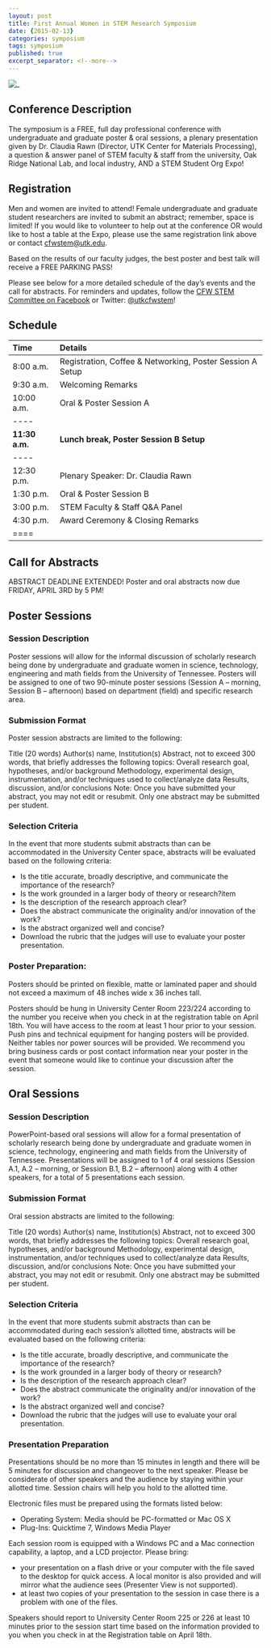 ```yaml
---
layout: post
title: First Annual Women in STEM Research Symposium
date: {2015-02-13}
categories: symposium
tags: symposium
published: true
excerpt_separator: <!--more-->
---
```


![_](http://cfw.utk.edu/wp-content/uploads/sites/17/2015/02/stem-flyer.jpg)

## Conference Description

The symposium is a FREE, full day professional conference with undergraduate and graduate poster & oral sessions, a plenary presentation given by Dr. Claudia Rawn (Director, UTK Center for Materials Processing), a question & answer panel of STEM faculty & staff from the university, Oak Ridge National Lab, and local industry, AND a STEM Student Org Expo!

<!--more-->

## Registration

Men and women are invited to attend! Female undergraduate and graduate student researchers are invited to submit an abstract; remember, space is limited! If you would like to volunteer to help out at the conference OR would like to host a table at the Expo, please use the same registration link above or contact [cfwstem@utk.edu](mailto:cfwstem@utk.edu).

Based on the results of our faculty judges, the best poster and best talk will receive a FREE PARKING PASS!

Please see below for a more detailed schedule of the day’s events and the call for abstracts. For reminders and updates, follow the [CFW STEM Committee on Facebook](http://www.facebook.com/utkcfwstem) or Twitter: [@utkcfwstem](https://twitter.com/utkcfwstem)!

## Schedule

| Time | Details |
|:--------------|:----------------------------------------------------------|
| 8:00 a.m.     |  Registration, Coffee & Networking, Poster Session A Setup| 
| 9:30 a.m.     |  Welcoming Remarks                                        |
| 10:00 a.m.    | Oral & Poster Session A                                   |
|----
| **11:30 a.m.**    |  **Lunch break, Poster Session B Setup**                    | 
|----
| 12:30 p.m.    | Plenary Speaker: Dr. Claudia Rawn                         | 
| 1:30 p.m.     | Oral & Poster Session B                                   |
| 3:00 p.m.     | STEM Faculty & Staff Q&A Panel                            |
| 4:30 p.m.     | Award Ceremony & Closing Remarks                          |
|====

## Call for Abstracts

ABSTRACT DEADLINE EXTENDED! Poster and oral abstracts now due FRIDAY, APRIL 3RD by 5 PM!

## Poster Sessions

### Session Description

Poster sessions will allow for the informal discussion of scholarly research being done by undergraduate and graduate women in science, technology, engineering and math fields from the University of Tennessee. Posters will be assigned to one of two 90-minute poster sessions (Session A – morning, Session B – afternoon) based on department (field) and specific research area.

### Submission Format

Poster session abstracts are limited to the following:

Title (20 words)
Author(s) name, Institution(s)
Abstract, not to exceed 300 words, that briefly addresses the following topics:
Overall research goal, hypotheses, and/or background
Methodology, experimental design, instrumentation, and/or techniques used to collect/analyze data
Results, discussion, and/or conclusions
Note: Once you have submitted your abstract, you may not edit or resubmit. Only one abstract may be submitted per student.

### Selection Criteria

In the event that more students submit abstracts than can be accommodated in the University Center space, abstracts will be evaluated based on the following criteria:

- Is the title accurate, broadly descriptive, and communicate the importance of the research?
- Is the work grounded in a larger body of theory or research?item
- Is the description of the research approach clear?
- Does the abstract communicate the originality and/or innovation of the work?
- Is the abstract organized well and concise?
- Download the rubric that the judges will use to evaluate your poster presentation.

### Poster Preparation:

Posters should be printed on flexible, matte or laminated paper and should not exceed a maximum of 48 inches wide x 36 inches tall.

Posters should be hung in University Center Room 223/224 according to the number you receive when you check in at the registration table on April 18th. 
You will have access to the room at least 1 hour prior to your session.
Push pins and technical equipment for hanging posters will be provided.
Neither tables nor power sources will be provided.
We recommend you bring business cards or post contact information near your poster in the event that someone would like to continue your discussion after the session.

## Oral Sessions

### Session Description

PowerPoint-based oral sessions will allow for a formal presentation of scholarly research being done by undergraduate and graduate women in science, technology, engineering and math fields from the University of Tennessee. Presentations will be assigned to 1 of 4 oral sessions (Session A.1, A.2 – morning, or Session B.1, B.2 – afternoon) along with 4 other speakers, for a total of 5 presentations each session.

### Submission Format

Oral session abstracts are limited to the following:

Title (20 words)
Author(s) name, Institution(s)
Abstract, not to exceed 300 words, that briefly addresses the following topics:
Overall research goal, hypotheses, and/or background
Methodology, experimental design, instrumentation, and/or techniques used to collect/analyze data
Results, discussion, and/or conclusions
 Note: Once you have submitted your abstract, you may not edit or resubmit. Only one abstract may be submitted per student.

### Selection Criteria

In the event that more students submit abstracts than can be accommodated during each session’s allotted time, abstracts will be evaluated based on the following criteria:

- Is the title accurate, broadly descriptive, and communicate the importance of the research?
- Is the work grounded in a larger body of theory or research?
- Is the description of the research approach clear?
- Does the abstract communicate the originality and/or innovation of the work?
- Is the abstract organized well and concise?
- Download the rubric that the judges will use to evaluate your oral presentation.

### Presentation Preparation

Presentations should be no more than 15 minutes in length and there will be 5 minutes for discussion and changeover to the next speaker. Please be considerate of other speakers and the audience by staying within your allotted time. Session chairs will help you hold to the allotted time.

Electronic files must be prepared using the formats listed below:

- Operating System: Media should be PC-formatted or Mac OS X
- Plug-Ins: Quicktime 7, Windows Media Player

Each session room is equipped with a Windows PC and a Mac connection capability, a laptop, and a LCD projector. Please bring:

- your presentation on a flash drive or your computer with the file saved to the desktop for quick access. A local monitor is also provided and will mirror what the audience sees (Presenter View is not supported). 
- at least two copies of your presentation to the session in case there is a problem with one of the files.

Speakers should report to University Center Room 225 or 226 at least 10 minutes prior to the session start time based on the information provided to you when you check in at the Registration table on April 18th.
